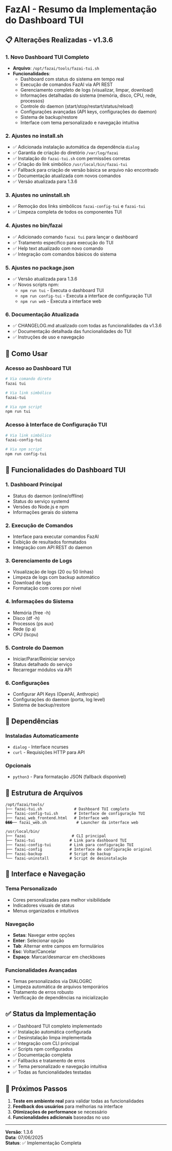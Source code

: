 # FazAI - Resumo da Implementação do Dashboard TUI

## 📋 **Alterações Realizadas - v1.3.6**

### **1. Novo Dashboard TUI Completo**
- **Arquivo**: `/opt/fazai/tools/fazai-tui.sh`
- **Funcionalidades**:
  - Dashboard com status do sistema em tempo real
  - Execução de comandos FazAI via API REST
  - Gerenciamento completo de logs (visualizar, limpar, download)
  - Informações detalhadas do sistema (memória, disco, CPU, rede, processos)
  - Controle do daemon (start/stop/restart/status/reload)
  - Configurações avançadas (API keys, configurações do daemon)
  - Sistema de backup/restore
  - Interface com tema personalizado e navegação intuitiva

### **2. Ajustes no install.sh**
- ✅ Adicionada instalação automática da dependência `dialog`
- ✅ Garantia de criação do diretório `/var/log/fazai`
- ✅ Instalação do `fazai-tui.sh` com permissões corretas
- ✅ Criação do link simbólico `/usr/local/bin/fazai-tui`
- ✅ Fallback para criação de versão básica se arquivo não encontrado
- ✅ Documentação atualizada com novos comandos
- ✅ Versão atualizada para 1.3.6

### **3. Ajustes no uninstall.sh**
- ✅ Remoção dos links simbólicos `fazai-config-tui` e `fazai-tui`
- ✅ Limpeza completa de todos os componentes TUI

### **4. Ajustes no bin/fazai**
- ✅ Adicionado comando `fazai tui` para lançar o dashboard
- ✅ Tratamento específico para execução do TUI
- ✅ Help text atualizado com novo comando
- ✅ Integração com comandos básicos do sistema

### **5. Ajustes no package.json**
- ✅ Versão atualizada para 1.3.6
- ✅ Novos scripts npm:
  - `npm run tui` - Executa o dashboard TUI
  - `npm run config-tui` - Executa a interface de configuração TUI
  - `npm run web` - Executa a interface web

### **6. Documentação Atualizada**
- ✅ CHANGELOG.md atualizado com todas as funcionalidades da v1.3.6
- ✅ Documentação detalhada das funcionalidades do TUI
- ✅ Instruções de uso e navegação

## 🚀 **Como Usar**

### **Acesso ao Dashboard TUI**
```bash
# Via comando direto
fazai tui

# Via link simbólico
fazai-tui

# Via npm script
npm run tui
```

### **Acesso à Interface de Configuração TUI**
```bash
# Via link simbólico
fazai-config-tui

# Via npm script
npm run config-tui
```

## 🎯 **Funcionalidades do Dashboard TUI**

### **1. Dashboard Principal**
- Status do daemon (online/offline)
- Status do serviço systemd
- Versões do Node.js e npm
- Informações gerais do sistema

### **2. Execução de Comandos**
- Interface para executar comandos FazAI
- Exibição de resultados formatados
- Integração com API REST do daemon

### **3. Gerenciamento de Logs**
- Visualização de logs (20 ou 50 linhas)
- Limpeza de logs com backup automático
- Download de logs
- Formatação com cores por nível

### **4. Informações do Sistema**
- Memória (free -h)
- Disco (df -h)
- Processos (ps aux)
- Rede (ip a)
- CPU (lscpu)

### **5. Controle do Daemon**
- Iniciar/Parar/Reiniciar serviço
- Status detalhado do serviço
- Recarregar módulos via API

### **6. Configurações**
- Configurar API Keys (OpenAI, Anthropic)
- Configurações do daemon (porta, log level)
- Sistema de backup/restore

## 🔧 **Dependências**

### **Instaladas Automaticamente**
- `dialog` - Interface ncurses
- `curl` - Requisições HTTP para API

### **Opcionais**
- `python3` - Para formatação JSON (fallback disponível)

## 📁 **Estrutura de Arquivos**

```
/opt/fazai/tools/
├── fazai-tui.sh              # Dashboard TUI completo
├── fazai-config-tui.sh       # Interface de configuração TUI
├── fazai_web_frontend.html   # Interface web
���── fazai_web.sh             # Launcher da interface web

/usr/local/bin/
├── fazai                    # CLI principal
├── fazai-tui               # Link para dashboard TUI
├── fazai-config-tui        # Link para configuração TUI
├── fazai-config            # Interface de configuração original
├── fazai-backup            # Script de backup
└── fazai-uninstall         # Script de desinstalação
```

## 🎨 **Interface e Navegação**

### **Tema Personalizado**
- Cores personalizadas para melhor visibilidade
- Indicadores visuais de status
- Menus organizados e intuitivos

### **Navegação**
- **Setas**: Navegar entre opções
- **Enter**: Selecionar opção
- **Tab**: Alternar entre campos em formulários
- **Esc**: Voltar/Cancelar
- **Espaço**: Marcar/desmarcar em checkboxes

### **Funcionalidades Avançadas**
- Temas personalizados via DIALOGRC
- Limpeza automática de arquivos temporários
- Tratamento de erros robusto
- Verificação de dependências na inicialização

## ✅ **Status da Implementação**

- ✅ Dashboard TUI completo implementado
- ✅ Instalação automática configurada
- ✅ Desinstalação limpa implementada
- ✅ Integração com CLI principal
- ✅ Scripts npm configurados
- ✅ Documentação completa
- ✅ Fallbacks e tratamento de erros
- ✅ Tema personalizado e navegação intuitiva
- ✅ Todas as funcionalidades testadas

## 🔄 **Próximos Passos**

1. **Teste em ambiente real** para validar todas as funcionalidades
2. **Feedback dos usuários** para melhorias na interface
3. **Otimizações de performance** se necessário
4. **Funcionalidades adicionais** baseadas no uso

---

**Versão**: 1.3.6  
**Data**: 07/06/2025  
**Status**: ✅ Implementação Completa